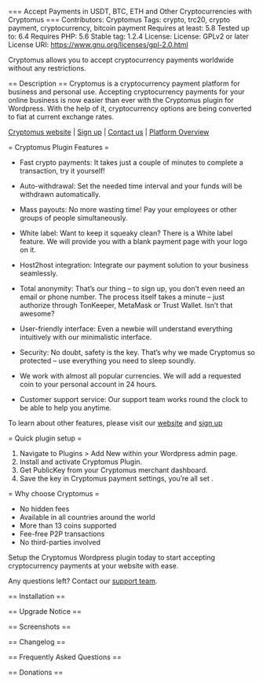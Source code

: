 === Accept Payments in USDT, BTC, ETH and Other Cryptocurrencies with Cryptomus ===
Contributors: Cryptomus
Tags: crypto, trc20, crypto payment, cryptocurrency, bitcoin payment
Requires at least: 5.8
Tested up to: 6.4
Requires PHP: 5.6
Stable tag: 1.2.4
License: License: GPLv2 or later
License URI: https://www.gnu.org/licenses/gpl-2.0.html

Cryptomus allows you to accept cryptocurrency payments worldwide without any restrictions.

== Description ==
Cryptomus is a cryptocurrency payment platform for business and personal use.
Accepting cryptocurrency payments for your online business is now easier than ever with the Cryptomus plugin for Wordpress. With the help of it, cryptocurrency options are being converted to fiat at current exchange rates. 

[Cryptomus website](https://cryptomus.com/?utm_source=wordpress&utm_medium=plugin-description) | [Sign up](https://app.cryptomus.com/?utm_source=wordpress&utm_medium=plugin-description) | [Contact us](https://t.me/cryptomussupport) | [Platform Overview](https://www.youtube.com/watch?v=MqdfrZgfoBo&t)

= Сryptomus Plugin Features =

* Fast crypto payments: It takes just a couple of minutes to complete a transaction, try it yourself!

* Auto-withdrawal: Set the needed time interval and your funds will be withdrawn automatically.

* Mass payouts: No more wasting time! Pay your employees or other groups of people simultaneously.

* White label: Want to keep it squeaky clean? There is a White label feature. We will provide you with a blank payment page with your logo on it. 

* Host2host integration: Integrate our payment solution to your business seamlessly. 

* Total anonymity: That’s our thing – to sign up, you don’t even need an email or phone number. The process itself takes a minute – just authorize through TonKeeper, MetaMask or Trust Wallet. Isn’t that awesome?

* User-friendly interface: Even a newbie will understand everything intuitively with our minimalistic interface.

* Security: No doubt, safety is the key. That’s why we made Cryptomus so protected – use everything you need to sleep soundly.

* We work with almost all popular currencies. We will add a requested coin to your personal account in 24 hours.

* Customer support service: Our support team works round the clock to be able to help you anytime.

To learn about other features, please visit our [website](https://cryptomus.com/?utm_source=wordpress&utm_medium=plugin-description) and [sign up](https://app.cryptomus.com/?utm_source=wordpress&utm_medium=plugin-description)

= Quick plugin setup = 

1. Navigate to Plugins > Add New within your Wordpress admin page.
2. Install and activate Cryptomus Plugin.
3. Get PublicKey from your Cryptomus merchant dashboard.
4. Save the key in Cryptomus payment settings, you’re all set	.

= Why choose Cryptomus =

* No hidden fees
* Available in all countries around the world
* More than 13 coins supported 
* Fee-free P2P transactions
* No third-parties involved

Setup the Cryptomus Wordpress plugin today to start accepting cryptocurrency payments at your website with ease. 

Any questions left? Contact our [support team](https://t.me/cryptomussupport).			


== Installation ==
 
== Upgrade Notice ==
 
== Screenshots ==
 
== Changelog ==
 
== Frequently Asked Questions ==
 
== Donations ==
